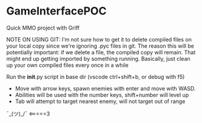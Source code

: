 # GameInterfacePOC
Quick MMO project with Griff

NOTE ON USING GIT: I'm not sure how to get it to delete compiled files on your
local copy since we're ignoring .pyc files in git.  The reason this will be 
potentially important: if we delete a file, the compiled copy will remain.
That might end up getting imported by something running.  Basically, just
clean up your own compiled files every once in a while

Run the __init__.py script in base dir (vscode ctrl+shift+b, or debug with f5)
 - Move with arrow keys, spawn enemies with enter and move with WASD.  
 - Abilities will be used with the number keys, shift+number will level up
 - Tab will attempt to target nearest enemy, will not target out of range

¯\_(ツ)_/¯ <=====3